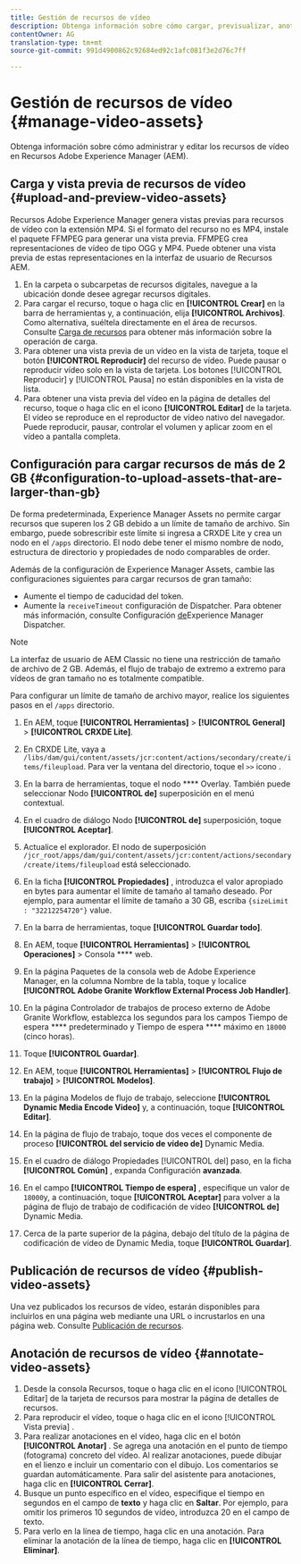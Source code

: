 ```yaml
---
title: Gestión de recursos de vídeo
description: Obtenga información sobre cómo cargar, previsualizar, anotar y publicar recursos de vídeo.
contentOwner: AG
translation-type: tm+mt
source-git-commit: 991d4900862c92684ed92c1afc081f3e2d76c7ff

---
```



# Gestión de recursos de vídeo {#manage-video-assets}

Obtenga información sobre cómo administrar y editar los recursos de vídeo en Recursos Adobe Experience Manager (AEM). <!-- Also, if you are licensed to use Dynamic Media, see the [Dynamic Media video documentation](/help/assets/dynamic-media/video.md). -->

## Carga y vista previa de recursos de vídeo {#upload-and-preview-video-assets}

Recursos Adobe Experience Manager genera vistas previas para recursos de vídeo con la extensión MP4. Si el formato del recurso no es MP4, instale el paquete FFMPEG para generar una vista previa. FFMPEG crea representaciones de vídeo de tipo OGG y MP4. Puede obtener una vista previa de estas representaciones en la interfaz de usuario de Recursos AEM.

1. En la carpeta o subcarpetas de recursos digitales, navegue a la ubicación donde desee agregar recursos digitales.
1. Para cargar el recurso, toque o haga clic en **[!UICONTROL Crear]** en la barra de herramientas y, a continuación, elija **[!UICONTROL Archivos]**. Como alternativa, suéltela directamente en el área de recursos. Consulte [Carga de recursos](manage-digital-assets.md#uploading-assets) para obtener más información sobre la operación de carga.
1. Para obtener una vista previa de un vídeo en la vista de tarjeta, toque el botón **[!UICONTROL Reproducir]** del recurso de vídeo. Puede pausar o reproducir vídeo solo en la vista de tarjeta. Los botones [!UICONTROL Reproducir] y [!UICONTROL Pausa] no están disponibles en la vista de lista.
1. Para obtener una vista previa del vídeo en la página de detalles del recurso, toque o haga clic en el icono **[!UICONTROL Editar]** de la tarjeta. El vídeo se reproduce en el reproductor de vídeo nativo del navegador. Puede reproducir, pausar, controlar el volumen y aplicar zoom en el vídeo a pantalla completa.

## Configuración para cargar recursos de más de 2 GB {#configuration-to-upload-assets-that-are-larger-than-gb}

De forma predeterminada, Experience Manager Assets no permite cargar recursos que superen los 2 GB debido a un límite de tamaño de archivo. Sin embargo, puede sobrescribir este límite si ingresa a CRXDE Lite y crea un nodo en el `/apps` directorio. El nodo debe tener el mismo nombre de nodo, estructura de directorio y propiedades de nodo comparables de order.

Además de la configuración de Experience Manager Assets, cambie las configuraciones siguientes para cargar recursos de gran tamaño:

* Aumente el tiempo de caducidad del token. <!-- See [!UICONTROL Adobe Granite CSRF Servlet] in Web Console at `https://[aem_server]:[port]/system/console/configMgr`. For more information, see [CSRF protection](/help/sites-developing/csrf-protection.md). -->
* Aumente la `receiveTimeout` configuración de Dispatcher. Para obtener más información, consulte Configuración [de](https://docs.adobe.com/content/help/en/experience-manager-dispatcher/using/configuring/dispatcher-configuration.html#renders-options)Experience Manager Dispatcher.

>[!NOTE]
>
>La interfaz de usuario de AEM Classic no tiene una restricción de tamaño de archivo de 2 GB. Además, el flujo de trabajo de extremo a extremo para vídeos de gran tamaño no es totalmente compatible.

Para configurar un límite de tamaño de archivo mayor, realice los siguientes pasos en el `/apps` directorio.

1. En AEM, toque **[!UICONTROL Herramientas]** > **[!UICONTROL General]** > **[!UICONTROL CRXDE Lite]**.
1. En CRXDE Lite, vaya a `/libs/dam/gui/content/assets/jcr:content/actions/secondary/create/items/fileupload`. Para ver la ventana del directorio, toque el `>>` icono .
1. En la barra de herramientas, toque el nodo **** Overlay. También puede seleccionar Nodo **[!UICONTROL de]** superposición en el menú contextual.
1. En el cuadro de diálogo Nodo **[!UICONTROL de]** superposición, toque **[!UICONTROL Aceptar]**.
1. Actualice el explorador. El nodo de superposición `/jcr_root/apps/dam/gui/content/assets/jcr:content/actions/secondary/create/items/fileupload` está seleccionado.
1. En la ficha **[!UICONTROL Propiedades]** , introduzca el valor apropiado en bytes para aumentar el límite de tamaño al tamaño deseado. Por ejemplo, para aumentar el límite de tamaño a 30 GB, escriba `{sizeLimit : "32212254720"}` value.

1. En la barra de herramientas, toque **[!UICONTROL Guardar todo]**.
1. En AEM, toque **[!UICONTROL Herramientas]** > **[!UICONTROL Operaciones]** > Consola **** web.
1. En la página Paquetes de la consola web de Adobe Experience Manager, en la columna Nombre de la tabla, toque y localice **[!UICONTROL Adobe Granite Workflow External Process Job Handler]**.
1. En la página Controlador de trabajos de proceso externo de Adobe Granite Workflow, establezca los segundos para los campos Tiempo de espera **** predeterminado y Tiempo de espera **** máximo en `18000` (cinco horas).
1. Toque **[!UICONTROL Guardar]**.
1. En AEM, toque **[!UICONTROL Herramientas]** > **[!UICONTROL Flujo de trabajo]** > **[!UICONTROL Modelos]**.
1. En la página Modelos de flujo de trabajo, seleccione **[!UICONTROL Dynamic Media Encode Video]** y, a continuación, toque **[!UICONTROL Editar]**.
1. En la página de flujo de trabajo, toque dos veces el componente de proceso **[!UICONTROL del servicio de vídeo de]** Dynamic Media.
1. En el cuadro de diálogo Propiedades [!UICONTROL del] paso, en la ficha **[!UICONTROL Común]** , expanda Configuración **avanzada**.
1. En el campo **[!UICONTROL Tiempo de espera]** , especifique un valor de `18000`y, a continuación, toque **[!UICONTROL Aceptar]** para volver a la página de flujo de trabajo de codificación de vídeo **[!UICONTROL de]** Dynamic Media.
1. Cerca de la parte superior de la página, debajo del título de la página de codificación de vídeo de Dynamic Media, toque **[!UICONTROL Guardar]**.

## Publicación de recursos de vídeo {#publish-video-assets}

Una vez publicados los recursos de vídeo, estarán disponibles para incluirlos en una página web mediante una URL o incrustarlos en una página web. Consulte [Publicación de recursos](/help/assets/dynamic-media/publishing-dynamicmedia-assets.md).

## Anotación de recursos de vídeo {#annotate-video-assets}

1. Desde la consola Recursos, toque o haga clic en el icono [!UICONTROL Editar] de la tarjeta de recursos para mostrar la página de detalles de recursos.
1. Para reproducir el vídeo, toque o haga clic en el icono [!UICONTROL Vista previa] .
1. Para realizar anotaciones en el vídeo, haga clic en el botón **[!UICONTROL Anotar]** . Se agrega una anotación en el punto de tiempo (fotograma) concreto del vídeo. Al realizar anotaciones, puede dibujar en el lienzo e incluir un comentario con el dibujo. Los comentarios se guardan automáticamente. Para salir del asistente para anotaciones, haga clic en **[!UICONTROL Cerrar]**.
1. Busque un punto específico en el vídeo, especifique el tiempo en segundos en el campo de **texto** y haga clic en **Saltar**. Por ejemplo, para omitir los primeros 10 segundos de vídeo, introduzca 20 en el campo de texto.
1. Para verlo en la línea de tiempo, haga clic en una anotación. Para eliminar la anotación de la línea de tiempo, haga clic en **[!UICONTROL Eliminar]**.
